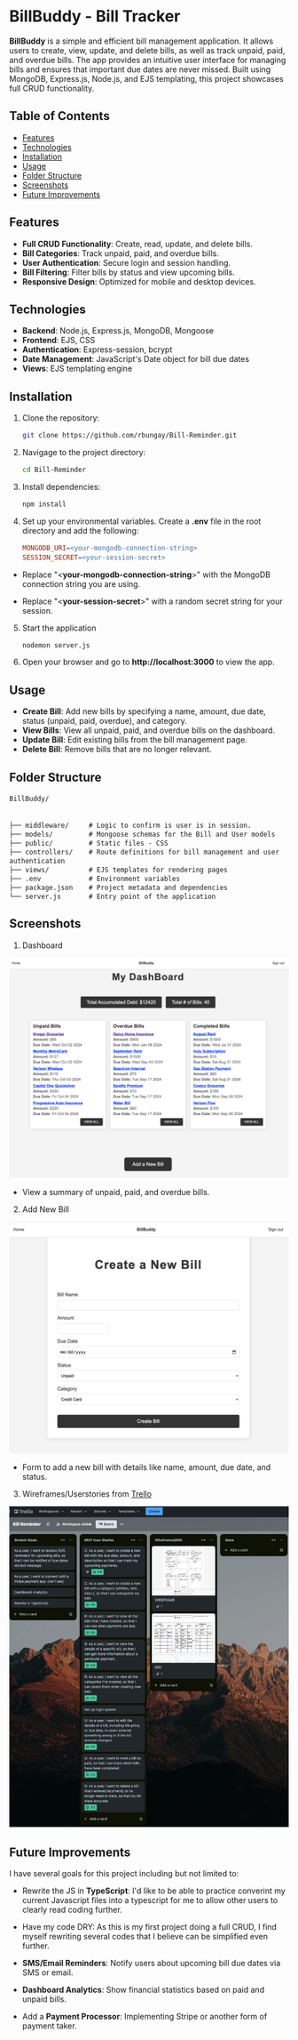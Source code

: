 # BillBuddy - Bill Tracker

**BillBuddy** is a simple and efficient bill management application. It allows users to create, view, update, and delete bills, as well as track unpaid, paid, and overdue bills. The app provides an intuitive user interface for managing bills and ensures that important due dates are never missed. Built using MongoDB, Express.js, Node.js, and EJS templating, this project showcases full CRUD functionality.

## Table of Contents

- [Features](#features)
- [Technologies](#technologies)
- [Installation](#installation)
- [Usage](#usage)
- [Folder Structure](#folder-structure)
- [Screenshots](#screenshots)
- [Future Improvements](#future-improvements)

## Features

- **Full CRUD Functionality**: Create, read, update, and delete bills.
- **Bill Categories**: Track unpaid, paid, and overdue bills.
- **User Authentication**: Secure login and session handling.
- **Bill Filtering**: Filter bills by status and view upcoming bills.
- **Responsive Design**: Optimized for mobile and desktop devices.

## Technologies

- **Backend**: Node.js, Express.js, MongoDB, Mongoose
- **Frontend**: EJS, CSS
- **Authentication**: Express-session, bcrypt
- **Date Management**: JavaScript's Date object for bill due dates
- **Views**: EJS templating engine

## Installation

1. Clone the repository:

   ```bash
   git clone https://github.com/rbungay/Bill-Reminder.git
   ```

2. Navigage to the project directory:

   ```bash
   cd Bill-Reminder
   ```

3. Install dependencies:

   ```bash
   npm install
   ```

4. Set up your environmental variables. Create a **.env** file in the root directory and add the following:

   ```makefile
   MONGODB_URI=<your-mongodb-connection-string>
   SESSION_SECRET=<your-session-secret>
   ```

- Replace "<**your-mongodb-connection-string**>" with the MongoDB connection string you are using.

- Replace "<**your-session-secret**>" with a random secret string for your session.

5. Start the application

   ```bash
   nodemon server.js
   ```

6. Open your browser and go to **http://localhost:3000** to view the app.

## Usage

- **Create Bill**: Add new bills by specifying a name, amount, due date, status (unpaid, paid, overdue), and category.
- **View Bills**: View all unpaid, paid, and overdue bills on the dashboard.
- **Update Bill**: Edit existing bills from the bill management page.
- **Delete Bill**: Remove bills that are no longer relevant.

## Folder Structure

```plaintext
BillBuddy/


├── middleware/     # Logic to confirm is user is in session.
├── models/         # Mongoose schemas for the Bill and User models
├── public/         # Static files - CSS
├── controllers/    # Route definitions for bill management and user authentication
├── views/          # EJS templates for rendering pages
├── .env            # Environment variables
├── package.json    # Project metadata and dependencies
└── server.js       # Entry point of the application

```

## Screenshots

1. Dashboard

![BillBuddyDashBoard](/images/BillBuddy-Dashboard.png)

- View a summary of unpaid, paid, and overdue bills.

2. Add New Bill

![AddNewBillUI](/images/AddNewBill.png)

- Form to add a new bill with details like name, amount, due date, and status.

3. Wireframes/Userstories from [Trello](https://trello.com/invite/b/66fdab2b1f08f0d5d4379395/ATTI9ce86102df775ae45b7a80473fdc76a6EBF69F9F/bill-reminder)

![TrelloWireframe](/images/TrelloBoard.png)

## Future Improvements

I have several goals for this project including but not limited to:

- Rewrite the JS in **TypeScript**: I'd like to be able to practice converint my current Javascript files into a typescript for me to allow other users to clearly read coding further.

- Have my code DRY: As this is my first project doing a full CRUD, I find myself rewriting several codes that I believe can be simplified even further.

- **SMS/Email Reminders**: Notify users about upcoming bill due dates via SMS or email.

- **Dashboard Analytics**: Show financial statistics based on paid and unpaid bills.

- Add a **Payment Processor**: Implementing Stripe or another form of payment taker.

